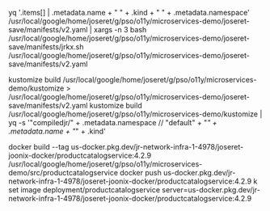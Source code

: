 yq   '.items[] | .metadata.name + " " + .kind + " " +  .metadata.namespace'   /usr/local/google/home/joseret/g/pso/o11y/microservices-demo/joseret-save/manifests/v2.yaml |  xargs  -n 3     bash  /usr/local/google/home/joseret/g/pso/o11y/microservices-demo/joseret-save/manifests/jrkx.sh  /usr/local/google/home/joseret/g/pso/o11y/microservices-demo/joseret-save/manifests/v2.yaml

kustomize build   /usr/local/google/home/joseret/g/pso/o11y/microservices-demo/kustomize > /usr/local/google/home/joseret/g/pso/o11y/microservices-demo/joseret-save/manifests/v2.yaml
kustomize build   /usr/local/google/home/joseret/g/pso/o11y/microservices-demo/kustomize | yq -s '"compiledjr/" +  .metadata.namespace // "default" + "_" + .metadata.name + "_" + .kind'


docker build --tag  us-docker.pkg.dev/jr-network-infra-1-4978/joseret-joonix-docker/productcatalogservice:4.2.9 /usr/local/google/home/joseret/g/pso/o11y/microservices-demo/src/productcatalogservice
docker push  us-docker.pkg.dev/jr-network-infra-1-4978/joseret-joonix-docker/productcatalogservice:4.2.9
k set image deployment/productcatalogservice server=us-docker.pkg.dev/jr-network-infra-1-4978/joseret-joonix-docker/productcatalogservice:4.2.9

